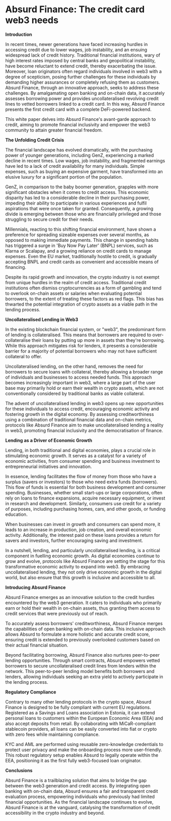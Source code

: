 # Absurd Finance: The credit card web3 needs

**Introduction**

In recent times, newer generations have faced increasing hurdles in accessing credit due to lower wages, job instability, and an ensuing widespread lack of credit history. Traditional financial institutions, wary of high interest rates imposed by central banks and geopolitical instability, have become reluctant to extend credit, thereby exacerbating the issue. Moreover, loan originators often regard individuals involved in web3 with a degree of scepticism, posing further challenges for these individuals by demanding higher assurances or completely refusing them as customers. Absurd Finance, through an innovative approach, seeks to address these challenges. By amalgamating open banking and on-chain data, it accurately assesses borrowing power and provides uncollateralised revolving credit lines to vetted borrowers linked to a credit card. In this way, Absurd Finance presents the first credit card with a complete DeFi-powered backend.

This white paper delves into Absurd Finance's avant-garde approach to credit, aiming to promote financial inclusivity and empower the web3 community to attain greater financial freedom.

**The Unfolding Credit Crisis**

The financial landscape has evolved dramatically, with the purchasing power of younger generations, including GenZ, experiencing a marked decline in recent times. Low wages, job instability, and fragmented earnings have led to a lack of credit availability for many individuals. Simple expenses, such as buying an expensive garment, have transformed into an elusive luxury for a significant portion of the population.

GenZ, in comparison to the baby boomer generation, grapples with more significant obstacles when it comes to credit access. This economic disparity has led to a considerable decline in their purchasing power, impeding their ability to participate in various experiences and fulfil aspirations that were once taken for granted. Consequently, a growing divide is emerging between those who are financially privileged and those struggling to secure credit for their needs.

Millennials, reacting to this shifting financial environment, have shown a preference for spreading sizeable expenses over several months, as opposed to making immediate payments. This change in spending habits has triggered a surge in 'Buy Now Pay Later' (BNPL) services, such as Klarna or Scalapay, and a growing reliance on credit cards to manage expenses. Even the EU market, traditionally hostile to credit, is gradually accepting BNPL and credit cards as convenient and accessible means of financing.

Despite its rapid growth and innovation, the crypto industry is not exempt from unique hurdles in the realm of credit access. Traditional credit institutions often dismiss cryptocurrencies as a form of gambling and tend to overlook on-chain assets or salaries when evaluating potential borrowers, to the extent of treating these factors as red flags. This bias has thwarted the potential integration of crypto assets as a viable path in the lending process.

**Uncollateralised Lending in Web3**

In the existing blockchain financial system, or "web3", the predominant form of lending is collateralised. This means that borrowers are required to over-collateralise their loans by putting up more in assets than they're borrowing. While this approach mitigates risk for lenders, it presents a considerable barrier for a majority of potential borrowers who may not have sufficient collateral to offer.

Uncollateralised lending, on the other hand, removes the need for borrowers to secure loans with collateral, thereby allowing a broader range of individuals and businesses to access needed funds. This approach becomes increasingly important in web3, where a large part of the user base may primarily hold or earn their wealth in crypto assets, which are not conventionally considered by traditional banks as viable collateral.

The advent of uncollateralised lending in web3 opens up new opportunities for these individuals to access credit, encouraging economic activity and fostering growth in the digital economy. By assessing creditworthiness using a combination of traditional financial data and on-chain metrics, protocols like Absurd Finance aim to make uncollateralised lending a reality in web3, promoting financial inclusivity and the democratisation of finance.

**Lending as a Driver of Economic Growth**

Lending, in both traditional and digital economies, plays a crucial role in stimulating economic growth. It serves as a catalyst for a variety of economic activities, from consumer spending and business investment to entrepreneurial initiatives and innovation.

In essence, lending facilitates the flow of money from those who have a surplus (savers or investors) to those who need extra funds (borrowers). This flow of funds is essential for both business development and consumer spending. Businesses, whether small start-ups or large corporations, often rely on loans to finance expansions, acquire necessary equipment, or invest in research and development. Similarly, consumers use credit for a variety of purposes, including purchasing homes, cars, and other goods, or funding education.

When businesses can invest in growth and consumers can spend more, it leads to an increase in production, job creation, and overall economic activity. Additionally, the interest paid on these loans provides a return for savers and investors, further encouraging saving and investment.

In a nutshell, lending, and particularly uncollateralised lending, is a critical component in fuelling economic growth. As digital economies continue to grow and evolve, protocols like Absurd Finance are setting the stage for this transformative economic activity to expand into web3. By embracing uncollateralised lending, they not only drive economic growth in the digital world, but also ensure that this growth is inclusive and accessible to all.

**Introducing Absurd Finance**

Absurd Finance emerges as an innovative solution to the credit hurdles encountered by the web3 generation. It caters to individuals who primarily earn or hold their wealth in on-chain assets, thus granting them access to credit services that were previously out of reach.

To accurately assess borrowers' creditworthiness, Absurd Finance merges the capabilities of open banking with on-chain data. This inclusive approach allows Absurd to formulate a more holistic and accurate credit score, ensuring credit is extended to previously overlooked customers based on their actual financial situation. 

Beyond facilitating borrowing, Absurd Finance also nurtures peer-to-peer lending opportunities. Through smart contracts, Absurd empowers vetted borrowers to secure uncollateralised credit lines from lenders within the network. This peer-to-peer lending model benefits both borrowers and lenders, allowing individuals seeking an extra yield to actively participate in the lending process.

**Regulatory Compliance**

Contrary to many other lending protocols in the crypto space, Absurd Finance is designed to be fully compliant with current EU regulations. Registered as a Savings and Loans association in Estonia, it can extend personal loans to customers within the European Economic Area (EEA) and also accept deposits from retail. By collaborating with MiCaR-compliant stablecoin providers, all loans can be easily converted into fiat or crypto with zero fees while maintaining compliance. 

KYC and AML are performed using reusable zero-knowledge credentials to protect user privacy and make the onboarding process more user-friendly. This robust regulatory setup enables Absurd to legally operate within the EEA, positioning it as the first fully web3-focused loan originator.

**Conclusions**

Absurd Finance is a trailblazing solution that aims to bridge the gap between the web3 generation and credit access. By integrating open banking with on-chain data, Absurd ensures a fair and transparent credit evaluation process, empowering individuals who previously had limited financial opportunities. As the financial landscape continues to evolve, Absurd Finance is at the vanguard, catalysing the transformation of credit accessibility in the crypto industry and beyond.
